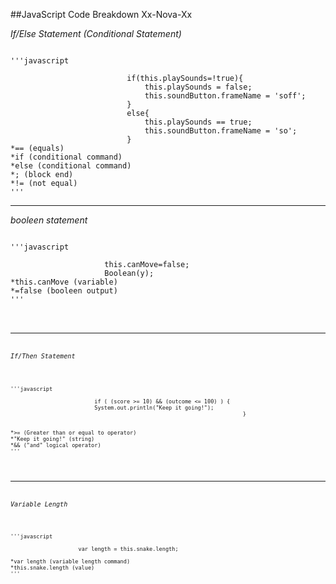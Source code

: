 ##JavaScript Code Breakdown Xx-Nova-Xx

*If/Else Statement (Conditional Statement)*
<pre><code>
'''javascript

                          if(this.playSounds=!true){
                              this.playSounds = false;
                              this.soundButton.frameName = 'soff';
                          }
                          else{
                              this.playSounds == true;
                              this.soundButton.frameName = 'so';
                          }
*== (equals)
*if (conditional command)
*else (conditional command)
*; (block end)
*!= (not equal)
'''
</pre></code>

___

*booleen statement*
<pre><code>
'''javascript

                     this.canMove=false;
                     Boolean(y);
*this.canMove (variable)
*=false (booleen output)
'''
</pre><code>

___

*If/Then Statement*
<pre><code>
'''javascript
                       
                          if ( (score >= 10) && (outcome <= 100) ) {
                          System.out.println("Keep it going!");
                                                                        }
                                                                        
                                                                        
*>= (Greater than or equal to operator)
*"Keep it going!" (string)
*&& ("and" logical operator)
'''
</pre></code>

___

*Variable Length*
<pre><code>
'''javascript

                     var length = this.snake.length;
                     
*var length (variable length command)
*this.snake.length (value)
'''
</pre></code>
             

